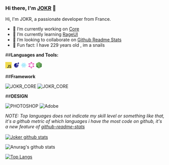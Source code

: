 ### Hi there, I'm [JOKR](https://Jokr.github.io) 👋


Hi, I'm JOKR, a passionate developer from France.

- 🔭 I’m currently working on [Core](https://github.com/jokrfr/Pz_core_JOKERSIDE)
- 🌱 I’m currently learning [RageUI](https://github.com/iTexZoz/RageUI)
- 👯 I’m looking to collaborate on [Github Readme Stats](https://github.com/jokerfr/github-readme-stats)
- 💬 Fun fact: I have 229 years old , im a snails

##**Languages and Tools:**  

<code><img height="20" src="https://raw.githubusercontent.com/github/explore/80688e429a7d4ef2fca1e82350fe8e3517d3494d/topics/javascript/javascript.png"></code>
<code><img height="20" src="https://raw.githubusercontent.com/github/explore/80688e429a7d4ef2fca1e82350fe8e3517d3494d/topics/lua/lua.png"></code>
<code><img height="20" src="https://raw.githubusercontent.com/github/explore/80688e429a7d4ef2fca1e82350fe8e3517d3494d/topics/react/react.png"></code>
<code><img height="20" src="https://raw.githubusercontent.com/github/explore/5c058a388828bb5fde0bcafd4bc867b5bb3f26f3/topics/graphql/graphql.png"></code>
<code><img height="20" src="https://raw.githubusercontent.com/github/explore/80688e429a7d4ef2fca1e82350fe8e3517d3494d/topics/nodejs/nodejs.png"></code>    

##**Framework**

![JOKR_CORE](https://img.shields.io/badge/jokrcore%20-%23000000.svg?&style=for-the-badge&logo=symfony&logoColor=white)
![JOKR_CORE](https://img.shields.io/badge/pz_core%20-%23000000.svg?&style=for-the-badge&logo=symfony&logoColor=white)

##**DESIGN**

![PHOTOSHOP](https://img.shields.io/badge/adobe%20photoshop%20-%2331A8FF.svg?&style=for-the-badge&logo=adobe%20photoshop&logoColor=white)
![Adobe](https://img.shields.io/badge/adobe%20-%23FF0000.svg?&style=for-the-badge&logo=adobe&logoColor=white)
<!--- 
  if you have forked this to use on your profile, 
  Change the `github-readme-stats.anuraghazra1.vercel.app` to `github-readme-stats.vercel.app` 
--->

<!-- Change the `github-readme-stats.anuraghazra1.vercel.app` to `github-readme-stats.vercel.app`  -->

*NOTE: Top languages does not indicate my skill level or something like that, it's a github metric of which languages i have the most code on github, it's a new feature of [github-readme-stats](https://github.com/anuraghazra/github-readme-stats)*

<a href="https://github.com/jokrfr/github-readme-stats">
  <img align="center" src="https://github-readme-stats.anuraghazra1.vercel.app/api?username=jokrfr&show_icons=true&include_all_commits=true&theme=material-palenight" alt="Joker github stats" />
</a>

![Anurag's github stats](https://github-readme-stats.vercel.app/api?username=M2GA&count_private=true&show_icons=true?theme=buefy)
<br />

[![Top Langs](https://github-readme-stats.vercel.app/api/top-langs/?username=M2GA)](https://github.com/anuraghazra/github-readme-stats)


